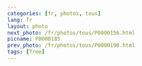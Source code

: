 ```yaml
---
categories: [fr, photos, tous]
lang: fr
layout: photo
next_photo: /fr/photos/tous/P0000156.html
picname: P0000185
prev_photo: /fr/photos/tous/P0000190.html
tags: [Tree]
---
```

